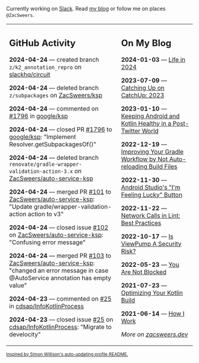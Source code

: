 Currently working on [Slack](https://slack.com/). Read [my blog](https://zacsweers.dev/) or follow me on places `@ZacSweers`.

<table><tr><td valign="top" width="60%">

## GitHub Activity
<!-- githubActivity starts -->
**2024-04-24** — created branch `z/k2_annotation_repro` on [slackhq/circuit](https://github.com/slackhq/circuit)

**2024-04-24** — deleted branch `z/subpackages` on [ZacSweers/ksp](https://github.com/ZacSweers/ksp)

**2024-04-24** — commented on [#1796](https://github.com/google/ksp/pull/1796#issuecomment-2075557179) in [google/ksp](https://github.com/google/ksp)

**2024-04-24** — closed PR [#1796](https://github.com/google/ksp/pull/1796) to [google/ksp](https://github.com/google/ksp): "Implement Resolver.getSubpackagesOf()"

**2024-04-24** — deleted branch `renovate/gradle-wrapper-validation-action-3.x` on [ZacSweers/auto-service-ksp](https://github.com/ZacSweers/auto-service-ksp)

**2024-04-24** — merged PR [#101](https://github.com/ZacSweers/auto-service-ksp/pull/101) to [ZacSweers/auto-service-ksp](https://github.com/ZacSweers/auto-service-ksp): "Update gradle/wrapper-validation-action action to v3"

**2024-04-24** — closed issue [#102](https://github.com/ZacSweers/auto-service-ksp/issues/102) on [ZacSweers/auto-service-ksp](https://github.com/ZacSweers/auto-service-ksp): "Confusing error message"

**2024-04-24** — merged PR [#103](https://github.com/ZacSweers/auto-service-ksp/pull/103) to [ZacSweers/auto-service-ksp](https://github.com/ZacSweers/auto-service-ksp): "changed an error message in case @AutoService annotation has empty value"

**2024-04-23** — commented on [#25](https://github.com/cdsap/InfoKotlinProcess/issues/25#issuecomment-2073874753) in [cdsap/InfoKotlinProcess](https://github.com/cdsap/InfoKotlinProcess)

**2024-04-23** — closed issue [#25](https://github.com/cdsap/InfoKotlinProcess/issues/25) on [cdsap/InfoKotlinProcess](https://github.com/cdsap/InfoKotlinProcess): "Migrate to develocity"
<!-- githubActivity ends -->
</td><td valign="top" width="40%">

## On My Blog
<!-- blog starts -->
**2024-01-03** — [Life in 2024](https://www.zacsweers.dev/life-in-2024/)

**2023-07-09** — [Catching Up on CatchUp: 2023](https://www.zacsweers.dev/catching-up-on-catchup-2023/)

**2023-01-10** — [Keeping Android and Kotlin Healthy in a Post-Twitter World](https://www.zacsweers.dev/keeping-android-healthy/)

**2022-12-19** — [Improving Your Gradle Workflow by Not Auto-reloading Build Files](https://www.zacsweers.dev/improving-your-workflow-by-not-auto-reloading-build-files/)

**2022-11-30** — [Android Studio's "I'm Feeling Lucky" Button](https://www.zacsweers.dev/android-studios-im-feeling-lucky-button/)

**2022-11-22** — [Network Calls in Lint: Best Practices](https://www.zacsweers.dev/network-calls-in-lint-best-practices/)

**2022-10-17** — [Is ViewPump A Security Risk?](https://www.zacsweers.dev/is-viewpump-a-security-risk/)

**2022-05-23** — [You Are Not Blocked](https://www.zacsweers.dev/you-are-not-blocked/)

**2021-07-23** — [Optimizing Your Kotlin Build](https://www.zacsweers.dev/optimizing-your-kotlin-build/)

**2021-06-14** — [How I Work](https://www.zacsweers.dev/how-i-work/)
<!-- blog ends -->
_More on [zacsweers.dev](https://zacsweers.dev/)_
</td></tr></table>

<sub><a href="https://simonwillison.net/2020/Jul/10/self-updating-profile-readme/">Inspired by Simon Willison's auto-updating profile README.</a></sub>